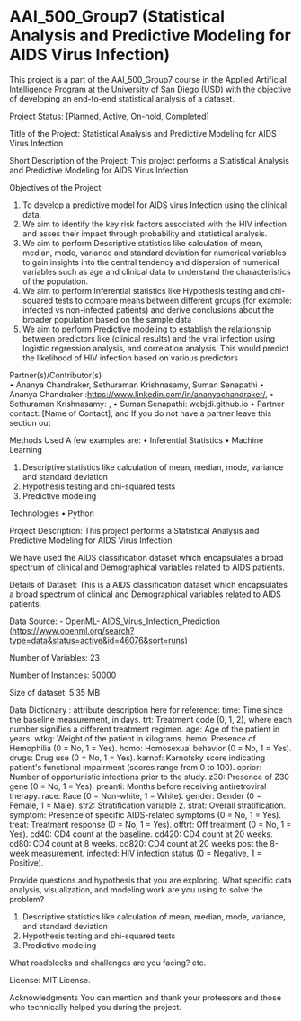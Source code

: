 # AAI_500_Group7 (Statistical Analysis and Predictive Modeling for AIDS Virus Infection)
This project is a part of the AAI_500_Group7 course in the Applied Artificial Intelligence Program at the University of San Diego (USD) with the objective of developing an end-to-end statistical analysis of a dataset.

Project Status: [Planned, Active, On-hold, Completed]

 Title of the Project: Statistical Analysis and Predictive Modeling for AIDS Virus Infection

 Short Description of the Project: This project performs a Statistical Analysis and Predictive Modeling for AIDS Virus Infection

 Objectives of the Project: 
1) To develop a predictive model for AIDS virus Infection using the clinical data.
2) We aim to identify the key risk factors associated with the HIV infection and asses their impact
   through probability and statistical analysis. 
3) We aim to perform Descriptive statistics like calculation of mean, median, mode, variance and 
   standard deviation for numerical variables to gain insights into the central tendency and dispersion 
   of numerical variables such as age and clinical data to understand the characteristics of the population. 
4) We aim to perform Inferential statistics like Hypothesis testing and chi-squared tests
   to compare means between different groups (for example: infected vs non-infected patients)
   and derive conclusions about the broader population based on the sample data
5) We aim to perform Predictive modeling to establish the relationship between predictors 
   like (clinical results) and the viral infection using logistic regression analysis, and correlation analysis.
   This would predict the likelihood of HIV infection based on various predictors

Partner(s)/Contributor(s)  
•	Ananya Chandraker, Sethuraman Krishnasamy, Suman Senapathi
•	Ananya Chandraker :https://www.linkedin.com/in/ananyachandraker/,
•	Sethuraman Krishnasamy: , 
•	Suman Senapathi: webjdi.github.io 
•	Partner contact: [Name of Contact], and If you do not have a partner leave this section out

Methods Used
A few examples are:
•	Inferential Statistics
•	Machine Learning
 1. Descriptive statistics like calculation of mean, median, mode, variance and standard deviation
 2. Hypothesis testing and chi-squared tests
 3. Predictive modeling

Technologies
•	Python

Project Description: 
This project performs a Statistical Analysis and Predictive Modeling for AIDS Virus Infection

We have used  the AIDS classification dataset which encapsulates a broad spectrum of clinical and Demographical variables related to AIDS patients.

Details of Dataset:
This is a AIDS classification dataset which encapsulates a broad spectrum of clinical and Demographical variables related to AIDS patients.

Data Source: - OpenML- AIDS_Virus_Infection_Prediction (https://www.openml.org/search?type=data&status=active&id=46076&sort=runs)

Number of Variables: 23

Number of Instances: 50000

Size of dataset: 5.35 MB

Data Dictionary :
attribute description here for reference:
time: Time since the baseline measurement, in days.
trt: Treatment code (0, 1, 2), where each number signifies a different treatment regimen.
age: Age of the patient in years.
wtkg: Weight of the patient in kilograms.
hemo: Presence of Hemophilia (0 = No, 1 = Yes).
homo: Homosexual behavior (0 = No, 1 = Yes).
drugs: Drug use (0 = No, 1 = Yes).
karnof: Karnofsky score indicating patient's functional impairment (scores range from 0 to 100).
oprior: Number of opportunistic infections prior to the study.
z30: Presence of Z30 gene (0 = No, 1 = Yes).
preanti: Months before receiving antiretroviral therapy.
race: Race (0 = Non-white, 1 = White).
gender: Gender (0 = Female, 1 = Male).
str2: Stratification variable 2.
strat: Overall stratification.
symptom: Presence of specific AIDS-related symptoms (0 = No, 1 = Yes).
treat: Treatment response (0 = No, 1 = Yes).
offtrt: Off treatment (0 = No, 1 = Yes).
cd40: CD4 count at the baseline.
cd420: CD4 count at 20 weeks.
cd80: CD4 count at 8 weeks.
cd820: CD4 count at 20 weeks post the 8-week measurement.
infected: HIV infection status (0 = Negative, 1 = Positive).


Provide questions and hypothesis that you are exploring. What specific data analysis, visualization, and modeling work are you using to solve the problem? 

1. Descriptive statistics like calculation of mean, median, mode, variance, and standard deviation
2. Hypothesis testing and chi-squared tests
3. Predictive modeling

What roadblocks and challenges are you facing? etc. 

License: MIT License. 

Acknowledgments
You can mention and thank your professors and those who technically helped you during the project.

